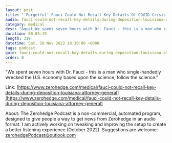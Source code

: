 ```yaml
---
layout: post
title: "'Forgetful' Fauci Could Not Recall Key Details Of COVID Crisis Response During Deposition: Louisiana AG"
audio: fauci-could-not-recall-key-details-during-deposition-louisiana-attorney-general-0
category: medical
desc: "&quot;We spent seven hours with Dr. Fauci - this is a man who single-handedly wrecked the U.S. economy based upon the science, follow the science.&quot;"
duration: 00:05:19
length: 319
datetime: Sat, 26 Nov 2022 18:30:00 +0000
tags: podcast
guid: fauci-could-not-recall-key-details-during-deposition-louisiana-attorney-general-0
order: 0
---
```

&quot;We spent seven hours with Dr. Fauci - this is a man who single-handedly wrecked the U.S. economy based upon the science, follow the science.&quot;

Link: [https://www.zerohedge.com/medical/fauci-could-not-recall-key-details-during-deposition-louisiana-attorney-general](https://www.zerohedge.com/medical/fauci-could-not-recall-key-details-during-deposition-louisiana-attorney-general)

About: The Zerohedge Podcast is a non-commercial, automated program, designed to give people a way to get news from Zerohedge in an audio format.  I am actively working on tweaking and improving the setup to create a better listening experience (October 2022).  Suggestions are welcome: [zerohedgePodcast@outlook.com](mailto:zerohedgePodcast@outlook.com)